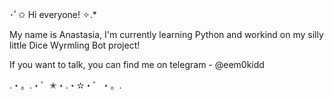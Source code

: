 ･ﾟ✩ Hi everyone! ✧.*

My name is Anastasia, I'm currently learning Python and workind on my silly little Dice Wyrmling Bot project! 

If you want to talk, you can find me on telegram - @eem0kidd

.・。.・゜✭・.・✫・゜・。.
